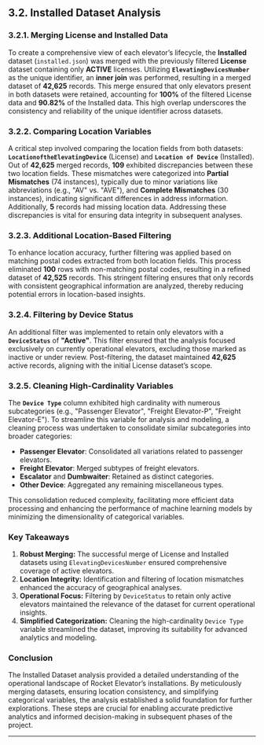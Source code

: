 

## 3.2. Installed Dataset Analysis

### 3.2.1. Merging License and Installed Data

To create a comprehensive view of each elevator’s lifecycle, the **Installed** dataset (`installed.json`) was merged with the previously filtered **License** dataset containing only **ACTIVE** licenses. Utilizing **`ElevatingDevicesNumber`** as the unique identifier, an **inner join** was performed, resulting in a merged dataset of **42,625** records. This merge ensured that only elevators present in both datasets were retained, accounting for **100%** of the filtered License data and **90.82%** of the Installed data. This high overlap underscores the consistency and reliability of the unique identifier across datasets.

### 3.2.2. Comparing Location Variables

A critical step involved comparing the location fields from both datasets: **`LocationoftheElevatingDevice`** (License) and **`Location of Device`** (Installed). Out of **42,625** merged records, **109** exhibited discrepancies between these two location fields. These mismatches were categorized into **Partial Mismatches** (74 instances), typically due to minor variations like abbreviations (e.g., "AV" vs. "AVE"), and **Complete Mismatches** (30 instances), indicating significant differences in address information. Additionally, **5** records had missing location data. Addressing these discrepancies is vital for ensuring data integrity in subsequent analyses.

### 3.2.3. Additional Location-Based Filtering

To enhance location accuracy, further filtering was applied based on matching postal codes extracted from both location fields. This process eliminated **100** rows with non-matching postal codes, resulting in a refined dataset of **42,525** records. This stringent filtering ensures that only records with consistent geographical information are analyzed, thereby reducing potential errors in location-based insights.

### 3.2.4. Filtering by Device Status

An additional filter was implemented to retain only elevators with a **`DeviceStatus`** of **"Active"**. This filter ensured that the analysis focused exclusively on currently operational elevators, excluding those marked as inactive or under review. Post-filtering, the dataset maintained **42,625** active records, aligning with the initial License dataset’s scope.

### 3.2.5. Cleaning High-Cardinality Variables

The **`Device Type`** column exhibited high cardinality with numerous subcategories (e.g., "Passenger Elevator", "Freight Elevator-P", "Freight Elevator-E"). To streamline this variable for analysis and modeling, a cleaning process was undertaken to consolidate similar subcategories into broader categories:
- **Passenger Elevator**: Consolidated all variations related to passenger elevators.
- **Freight Elevator**: Merged subtypes of freight elevators.
- **Escalator** and **Dumbwaiter**: Retained as distinct categories.
- **Other Device**: Aggregated any remaining miscellaneous types.

This consolidation reduced complexity, facilitating more efficient data processing and enhancing the performance of machine learning models by minimizing the dimensionality of categorical variables.

### Key Takeaways

1. **Robust Merging:** The successful merge of License and Installed datasets using `ElevatingDevicesNumber` ensured comprehensive coverage of active elevators.
2. **Location Integrity:** Identification and filtering of location mismatches enhanced the accuracy of geographical analyses.
3. **Operational Focus:** Filtering by `DeviceStatus` to retain only active elevators maintained the relevance of the dataset for current operational insights.
4. **Simplified Categorization:** Cleaning the high-cardinality `Device Type` variable streamlined the dataset, improving its suitability for advanced analytics and modeling.

### Conclusion

The Installed Dataset analysis provided a detailed understanding of the operational landscape of Rocket Elevator’s installations. By meticulously merging datasets, ensuring location consistency, and simplifying categorical variables, the analysis established a solid foundation for further explorations. These steps are crucial for enabling accurate predictive analytics and informed decision-making in subsequent phases of the project.

---
